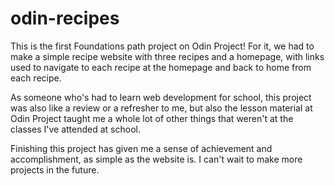 # odin-recipes
This is the first Foundations path project on Odin Project! For it, we had to make a simple recipe website with three recipes and a homepage, with links used to navigate to each recipe at the homepage and back to home from each recipe.

As someone who's had to learn web development for school, this project was also like a review or a refresher to me, but also the lesson material at Odin Project taught me a whole lot of other things that weren't at the classes I've attended at school.

Finishing this project has given me a sense of achievement and accomplishment, as simple as the website is. I can't wait to make more projects in the future.
